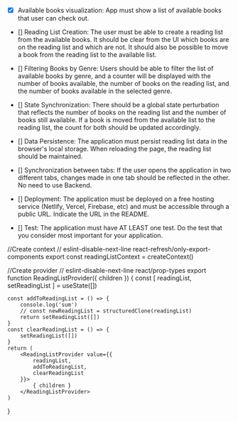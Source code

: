 
- [x] Available books visualization: App must show a list of available
books that user can check out.


- [] Reading List Creation: The user must be able to create a reading list from the available books. It should be clear from the UI which books are on the reading list and which are not. It should also be possible to move a book from the reading list to the available list.

- [] Filtering Books by Genre: Users should be able to filter the list of available books by genre, and a counter will be displayed with the number of books available, the number of books on the reading list, and the number of books available in the selected genre.

- [] State Synchronization: There should be a global state perturbation that reflects the number of books on the reading list and the number of books still available. If a book is moved from the available list to the reading list, the count for both should be updated accordingly.

- [] Data Persistence: The application must persist reading list data in the browser's local storage. When reloading the page, the reading list should be maintained.

- [] Synchronization between tabs: If the user opens the application in two different tabs, changes made in one tab should be reflected in the other. No need to use Backend.

- [] Deployment: The application must be deployed on a free hosting service (Netlify, Vercel, Firebase, etc) and must be accessible through a public URL. Indicate the URL in the README.

- [] Test: The application must have AT LEAST one test. Do the test that you consider most important for your application.


//Create context
// eslint-disable-next-line react-refresh/only-export-components
export const readingListContext = createContext()

//Create provider
// eslint-disable-next-line react/prop-types
export function ReadingListProvider({ children }) {
    const [ readingList, setReadingList ] = useState([])

    const addToReadingList = () => {
        console.log('sum')
        // const newReadingList = structuredClone(readingList)
        return setReadingList([])
    }
    const clearReadingList = () => {
        setReadingList([])
    }
    return (
        <ReadingListProvider value={{ 
            readingList,
            addToReadingList,
            clearReadingList
        }}>
            { children }
        </ReadingListProvider>
    )
} 


